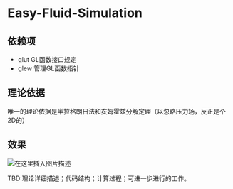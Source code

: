 # Easy-Fluid-Simulation

## 依赖项

- glut GL函数接口规定
- glew 管理GL函数指针

## 理论依据

唯一的理论依据是半拉格朗日法和亥姆霍兹分解定理（以忽略压力场，反正是个2D的）

## 效果
![在这里插入图片描述](https://img-blog.csdnimg.cn/20190413212525265.png)


TBD:理论详细描述；代码结构；计算过程；可进一步进行的工作。
